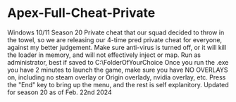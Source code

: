 # Apex-Full-Cheat-Private
Windows 10/11 Season 20 Private cheat that our squad decided to throw in the towel, so we are releasing our 4-time pred private cheat for everyone, against my better judgement.
Make sure anti-virus is turned off, or it will kill the loader in memory, and will not effectively inject or map.
Run as administrator, best if saved to C:\FolderOfYourChoice
Once you run the .exe you have 2 minutes to launch the game, make sure you have NO OVERLAYS on, including no steam overlay or Origin overlady, nvidia overlay, etc.
Press the "End" key to bring up the menu, and the rest is self explanitory.  Updated for season 20 as of Feb. 22nd 2024
